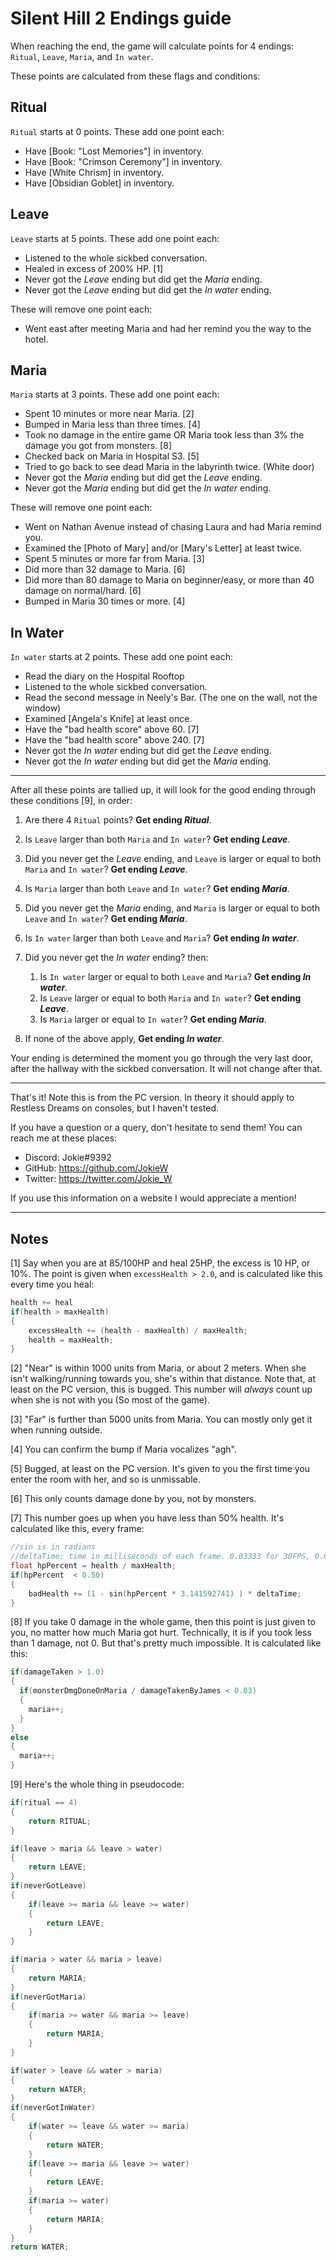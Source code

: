 # Silent Hill 2 Endings guide

When reaching the end, the game will calculate points for 4 endings:
`Ritual`, `Leave`, `Maria`, and `In water`.

These points are calculated from these flags and conditions:

## Ritual
`Ritual` starts at 0 points. These add one point each:
- Have [Book: "Lost Memories"] in inventory.
- Have [Book: "Crimson Ceremony"] in inventory.
- Have [White Chrism] in inventory.
- Have [Obsidian Goblet] in inventory.

## Leave
`Leave` starts at 5 points. These add one point each:
- Listened to the whole sickbed conversation.
- Healed in excess of 200% HP. [1]
- Never got the *Leave* ending but did get the *Maria* ending.
- Never got the *Leave* ending but did get the *In water* ending.

These will remove one point each:
- Went east after meeting Maria and had her remind you the way to the hotel.

## Maria
`Maria` starts at 3 points. These add one point each:
- Spent 10 minutes or more near Maria. [2]
- Bumped in Maria less than three times. [4]
- Took no damage in the entire game OR Maria took less than 3% the damage you got from monsters. [8]
- Checked back on Maria in Hospital S3. [5]
- Tried to go back to see dead Maria in the labyrinth twice. (White door)
- Never got the *Maria* ending but did get the *Leave* ending.
- Never got the *Maria* ending but did get the *In water* ending.

These will remove one point each:
- Went on Nathan Avenue instead of chasing Laura and had Maria remind you.
- Examined the [Photo of Mary] and/or [Mary's Letter] at least twice.
- Spent 5 minutes or more far from Maria. [3]
- Did more than 32 damage to Maria. [6]
- Did more than 80 damage to Maria on beginner/easy, or more than 40 damage on normal/hard. [6]
- Bumped in Maria 30 times or more. [4]

## In Water
`In water` starts at 2 points. These add one point each:
- Read the diary on the Hospital Rooftop
- Listened to the whole sickbed conversation.
- Read the second message in Neely's Bar. (The one on the wall, not the window)
- Examined [Angela's Knife] at least once.
- Have the "bad health score" above 60. [7]
- Have the "bad health score" above 240. [7]
- Never got the *In water* ending but did get the *Leave* ending.
- Never got the *In water* ending but did get the *Maria* ending.

---
After all these points are tallied up, it will look for the good ending through these conditions [9], in order:

1. Are there 4 `Ritual` points? **Get ending *Ritual***.

2. Is `Leave` larger than both `Maria` and `In water`? **Get ending *Leave***.
3. Did you never get the *Leave* ending, and `Leave` is larger or equal to both `Maria` and `In water`? **Get ending *Leave***. 

4. Is `Maria` larger than both `Leave` and `In water`? **Get ending *Maria***.
5. Did you never get the *Maria* ending, and `Maria` is larger or equal to both `Leave` and `In water`? **Get ending *Maria***.

6. Is `In water` larger than both `Leave` and `Maria`? **Get ending *In water***.
7. Did you never get the *In water* ending? then:
   1. Is `In water` larger or equal to both `Leave` and `Maria`? **Get ending *In water***.
   2. Is `Leave` larger or equal to both `Maria` and `In water`? **Get ending *Leave***.
   3. Is `Maria` larger or equal to `In water`? **Get ending *Maria***.

8. If none of the above apply, **Get ending *In water***.

Your ending is determined the moment you go through the very last door, after the hallway with the sickbed conversation.
It will not change after that.

---
That's it!
Note this is from the PC version. In theory it should apply to Restless Dreams on consoles, but I haven't tested.

If you have a question or a query, don't hesitate to send them!
You can reach me at these places:
- Discord: Jokie#9392
- GitHub: <https://github.com/JokieW>
- Twitter: <https://twitter.com/Jokie_W>

If you use this information on a website I would appreciate a mention!

---
## Notes
[1] Say when you are at 85/100HP and heal 25HP, the excess is 10 HP, or 10%.
The point is given when `excessHealth > 2.0`, and is calculated like this every time you heal:
```c
health += heal
if(health > maxHealth)
{
	excessHealth += (health - maxHealth) / maxHealth;
	health = maxHealth;
}
```
[2] "Near" is within 1000 units from Maria, or about 2 meters. When she isn't walking/running towards you, she's within that distance.
Note that, at least on the PC version, this is bugged. This number will _always_ count up when she is not with you (So most of the game).

[3] "Far" is further than 5000 units from Maria. You can mostly only get it when running outside.

[4] You can confirm the bump if Maria vocalizes "agh".

[5] Bugged, at least on the PC version. It's given to you the first time you enter the room with her, and so is unmissable.

[6] This only counts damage done by you, not by monsters.

[7] This number goes up when you have less than 50% health.
It's calculated like this, every frame:
```c
//sin is in radians
//deltaTime: time in milliseconds of each frame. 0.03333 for 30FPS, 0.016666 for 60 FPS
float hpPercent = health / maxHealth;
if(hpPercent  < 0.50)
{
	badHealth += (1 - sin(hpPercent * 3.141592741) ) * deltaTime;
}
```
[8] If you take 0 damage in the whole game, then this point is just given to you, no matter how much Maria got hurt.
Technically, it is if you took less than 1 damage, not 0. But that's pretty much impossible.
It is calculated like this:
```c
if(damageTaken > 1.0)
{
  if(monsterDmgDoneOnMaria / damageTakenByJames < 0.03) 
  {
    maria++;
  }
}
else
{
  maria++;
}
```

[9] Here's the whole thing in pseudocode:
```c
if(ritual == 4)
{
	return RITUAL;
}

if(leave > maria && leave > water) 
{
	return LEAVE;
}
if(neverGotLeave)
{
	if(leave >= maria && leave >= water)
	{
		return LEAVE;
	}
}

if(maria > water && maria > leave) 
{
	return MARIA;
}
if(neverGotMaria)
{
	if(maria >= water && maria >= leave)
	{
		return MARIA;
	}
}

if(water > leave && water > maria) 
{
	return WATER;
}
if(neverGotInWater)
{
	if(water >= leave && water >= maria)
	{
		return WATER;
	}
	if(leave >= maria && leave >= water)
	{
		return LEAVE;
	}
	if(maria >= water)
	{
		return MARIA;
	}
}
return WATER;
```

